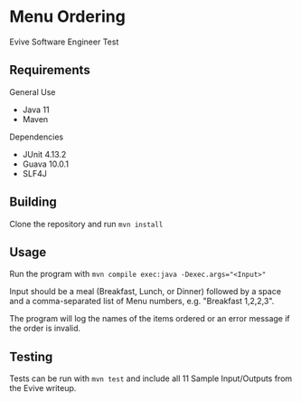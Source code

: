 # Menu Ordering #
Evive Software Engineer Test

## Requirements
General Use
* Java 11
* Maven

Dependencies
* JUnit 4.13.2
* Guava 10.0.1
* SLF4J

## Building ##
Clone the repository and run `mvn install`

## Usage ##
Run the program with `mvn compile exec:java -Dexec.args="<Input>"`

Input should be a meal (Breakfast, Lunch, or Dinner) followed by a space and a 
comma-separated list of Menu numbers, e.g. "Breakfast 1,2,2,3". 

The program will log the names of the items ordered or an error message if the 
order is invalid.

## Testing ##
Tests can be run with `mvn test` and include all 11 Sample Input/Outputs from the
Evive writeup.
